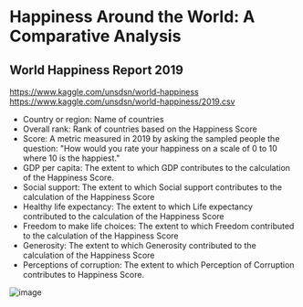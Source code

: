 # Happiness Around the World: A Comparative Analysis

## World Happiness Report 2019
https://www.kaggle.com/unsdsn/world-happiness
https://www.kaggle.com/unsdsn/world-happiness/2019.csv

* Country or region: Name of countries
* Overall rank: Rank of countries based on the Happiness Score
* Score: A metric measured in 2019 by asking the sampled people the question: "How would you rate your happiness on a scale of 0 to 10 where 10 is the happiest."
* GDP per capita: The extent to which GDP contributes to the calculation of the Happiness Score.
* Social support: The extent to which Social support contributes to the calculation of the Happiness Score
* Healthy life expectancy: The extent to which Life expectancy contributed to the calculation of the Happiness Score
* Freedom to make life choices: The extent to which Freedom contributed to the calculation of the Happiness Score
* Generosity: The extent to which Generosity contributed to the calculation of the Happiness Score
* Perceptions of corruption: The extent to which Perception of Corruption contributes to Happiness Score.

![image](https://user-images.githubusercontent.com/58263509/210005495-163a6fe5-6aab-4cab-a385-9063fca1e24b.png)
